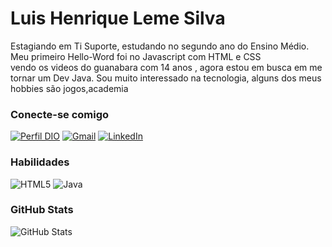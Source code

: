 
# Luis Henrique Leme Silva
Estagiando em Ti Suporte, estudando no segundo ano do Ensino Médio. 
Meu primeiro Hello-Word foi no Javascript com HTML e CSS     
vendo os videos do guanabara com 14 anos ,
agora estou em busca em me tornar  um Dev Java.
Sou muito interessado na tecnologia, alguns dos meus hobbies são jogos,academia


### Conecte-se comigo
[![Perfil DIO](https://img.shields.io/badge/Perfil%20na%20DIO-000000?style=for-the-badge)](https://www.dio.me/users/LuisHenriquel)
[![Gmail](https://img.shields.io/badge/Gmail-000000?style=for-the-badge&logo=gmail&logoColor=blue)](mailto:luishenriquehleme15@gmail.com)
[![LinkedIn](https://img.shields.io/badge/LinkedIn-000000?style=for-the-badge&logo=linkedin&logoColor=0077b5)](https://www.linkedin.com/in/luis-henrique-b91374290/)


### Habilidades
![HTML5](https://img.shields.io/badge/HTML5-E34F26?style=for-the-badge&logo=html5&logoColor=white)
![Java](https://img.shields.io/badge/java-%23ED8B00.svg?style=for-the-badge&logo=openjdk&logoColor=white)

### GitHub Stats

![GitHub Stats](https://github-readme-stats.vercel.app/api?username=LuisHenriquel&theme=transparent&bg_color=000&border_color=30A3DC&show_icons=true&icon_color=30A3DC&title_color=30A3DC&text_color=FFF&hide_title=true&hide=stars)
